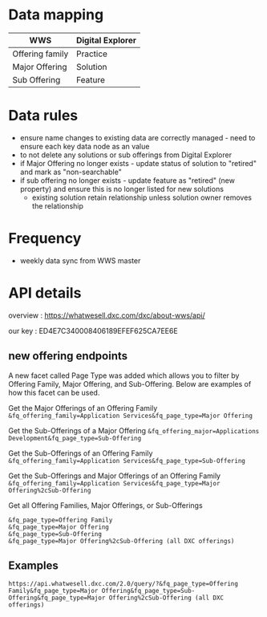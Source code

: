 # Data mapping

|WWS|Digital Explorer|
|---|---|
|Offering family|Practice
|Major Offering|Solution
|Sub Offering|Feature

# Data rules

- ensure name changes to existing data are correctly managed - need to ensure each key data node as an <id> value
- to not delete any solutions or sub offerings from Digital Explorer
- if Major Offering no longer exists - update status of solution to "retired" and mark as "non-searchable"
- if sub offering no longer exists - update feature as "retired" (new property) and ensure this is no longer listed for new solutions
    - existing solution retain relationship unless solution owner removes the relationship

# Frequency

- weekly data sync from WWS master

# API details

overview : https://whatwesell.dxc.com/dxc/about-wws/api/

our key : ED4E7C340008406189EFEF625CA7EE6E 

##  new offering endpoints


A new facet called Page Type was added which allows you to filter by Offering Family, Major Offering, and Sub-Offering.  Below are examples of how this facet can be used.

Get the Major Offerings of an Offering Family
`&fq_offering_family=Application Services&fq_page_type=Major Offering`

Get the Sub-Offerings of a Major Offering
`&fq_offering_major=Applications Development&fq_page_type=Sub-Offering`

Get the Sub-Offerings of an Offering Family
`&fq_offering_family=Application Services&fq_page_type=Sub-Offering`

Get the Sub-Offerings and Major Offerings of an Offering Family
`&fq_offering_family=Application Services&fq_page_type=Major Offering%2cSub-Offering`

Get all Offering Families, Major Offerings, or Sub-Offerings
~~~
&fq_page_type=Offering Family
&fq_page_type=Major Offering
&fq_page_type=Sub-Offering
&fq_page_type=Major Offering%2cSub-Offering (all DXC offerings)
~~~

## Examples

`https://api.whatwesell.dxc.com/2.0/query/?&fq_page_type=Offering Family&fq_page_type=Major Offering&fq_page_type=Sub-Offering&fq_page_type=Major Offering%2cSub-Offering (all DXC offerings)`

